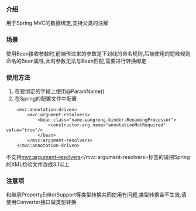 ### 介绍
用于Spring MVC的数据绑定,支持父类的注解

### 场景
使用Bean接收参数时,前端传过来的参数是下划线的命名规则,后端使用的驼峰规则命名的Bean属性,此时参数无法与Bean匹配,需要进行转换绑定

### 使用方法

1. 在要绑定的字段上使用@ParamName()
2. 在Spring的配置文件中配置
```
    <mvc:annotation-driven>
        <mvc:argument-resolvers>
            <bean class="name.wangrong.binder.RenamingProcessor">
                <constructor-arg name="annotationNotRequired" value="true"/>
            </bean>
        </mvc:argument-resolvers>
    </mvc:annotation-driven>
```
不支持<mvc:argument-resolvers></mvc:argument-resolvers>标签的请把Spring的XML检验文件改成3.1以上

### 注意项
和继承PropertyEditorSupport等类型转换共同使用有问题,类型转换会不生效,请使用Converter接口做类型转换